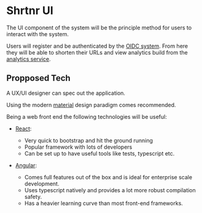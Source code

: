 # Shrtnr UI

The UI component of the system will be the principle method for users to interact with the system.

Users will register and be authenticated by the [OIDC system](./shrtnr-oidc.md). From here they will be able to shorten their URLs and view analytics build from the [analytics service](./shrtnr-analytics.md).

## Propposed Tech

A UX/UI designer can spec out the application.

Using the modern [material](https://m3.material.io/) design paradigm comes recommended.

Being a web front end the following technologies will be useful:

- [React](https://reactjs.org/docs/getting-started.html):
    - Very quick to bootstrap and hit the ground running
    - Popular framework with lots of developers
    - Can be set up to have useful tools like tests, typescript etc.

- [Angular](https://angular.io/docs):
    - Comes full features out of the box and is ideal for enterprise scale development.
    - Uses typescript natively and provides a lot more robust compilation safety.
    - Has a heavier learning curve than most front-end frameworks.
